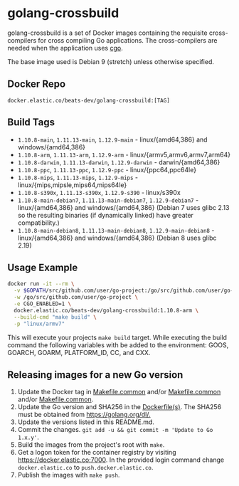 # golang-crossbuild

golang-crossbuild is a set of Docker images containing the requisite
cross-compilers for cross compiling Go applications. The cross-compilers are
needed when the application uses [cgo](https://golang.org/cmd/cgo/).

The base image used is Debian 9 (stretch) unless otherwise specified.

## Docker Repo

`docker.elastic.co/beats-dev/golang-crossbuild:[TAG]`

## Build Tags

- `1.10.8-main`, `1.11.13-main`, `1.12.9-main` - linux/{amd64,386} and windows/{amd64,386}
- `1.10.8-arm`, `1.11.13-arm`, `1.12.9-arm` - linux/{armv5,armv6,armv7,arm64}
- `1.10.8-darwin`, `1.11.13-darwin`, `1.12.9-darwin` - darwin/{amd64,386}
- `1.10.8-ppc`, `1.11.13-ppc`, `1.12.9-ppc` - linux/{ppc64,ppc64le}
- `1.10.8-mips`, `1.11.13-mips`, `1.12.9-mips` - linux/{mips,mipsle,mips64,mips64le}
- `1.10.8-s390x`, `1.11.13-s390x`, `1.12.9-s390` - linux/s390x
- `1.10.8-main-debian7`, `1.11.13-main-debian7`, `1.12.9-debian7` - linux/{amd64,386} and windows/{amd64,386} (Debian 7
  uses glibc 2.13 so the resulting binaries (if dynamically linked) have greater
  compatibility.)
- `1.10.8-main-debian8`, `1.11.13-main-debian8`, `1.12.9-main-debian8` - linux/{amd64,386} and windows/{amd64,386} (Debian 8
  uses glibc 2.19)

## Usage Example

```sh
docker run -it --rm \
  -v $GOPATH/src/github.com/user/go-project:/go/src/github.com/user/go-project \
  -w /go/src/github.com/user/go-project \
  -e CGO_ENABLED=1 \
  docker.elastic.co/beats-dev/golang-crossbuild:1.10.8-arm \
  --build-cmd "make build" \
  -p "linux/armv7"
```

This will execute your projects `make build` target. While executing the build
command the following variables with be added to the environment: GOOS, GOARCH,
GOARM, PLATFORM_ID, CC, and CXX.

## Releasing images for a new Go version

1. Update the Docker tag in
   [Makefile.common](https://github.com/elastic/golang-crossbuild/blob/master/go1.10/Makefile.common#L5) and/or
   [Makefile.common](https://github.com/elastic/golang-crossbuild/blob/master/go1.11/Makefile.common#L5) and/or
   [Makefile.common](https://github.com/elastic/golang-crossbuild/blob/master/go1.12/Makefile.common#L5).
1. Update the Go version and SHA256 in the
   [Dockerfile(s)](https://github.com/elastic/golang-crossbuild/blob/master/go1.10/base/Dockerfile#L19-L21).
   The SHA256 must be obtained from <https://golang.org/dl/.>
1. Update the versions listed in this README.md.
1. Commit the changes. `git add -u && git commit -m 'Update to Go 1.x.y'`.
1. Build the images from the project's root with `make`.
1. Get a logon token for the container registry by visiting <https://docker.elastic.co:7000>.
   In the provided login command change `docker.elastic.co` to `push.docker.elastic.co`.
1. Publish the images with `make push`.
